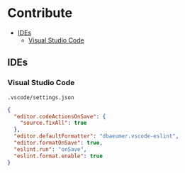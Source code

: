# Contribute

- [IDEs](#ides)
  - [Visual Studio Code](#visual-studio-code)

## IDEs

### Visual Studio Code

`.vscode/settings.json`

```json
{
  "editor.codeActionsOnSave": {
    "source.fixAll": true
  },
  "editor.defaultFormatter": "dbaeumer.vscode-eslint",
  "editor.formatOnSave": true,
  "eslint.run": "onSave",
  "eslint.format.enable": true
}
```
